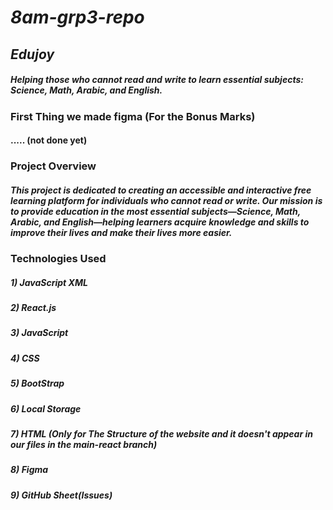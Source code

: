 # *8am-grp3-repo*


## *Edujoy*  

##### *Helping those who cannot read and write to learn essential subjects: Science, Math, Arabic, and English.*



### **First Thing we made figma (For the Bonus Marks)**

#### ..... (not done yet)



### **Project Overview**  

##### *This project is dedicated to creating an accessible and interactive free learning platform for individuals who cannot read or write. Our mission is to provide education in the most essential subjects—Science, Math, Arabic, and English—helping learners acquire knowledge and skills to improve their lives and make their lives more easier.*



### **Technologies Used**  
##### 1) JavaScript XML 
##### 2) React.js
##### 3) JavaScript
##### 4) CSS
##### 5) BootStrap
##### 6) Local Storage
##### 7) HTML (Only for The Structure of the website and it doesn't appear in our files in the main-react branch)
##### 8) Figma
##### 9) GitHub Sheet(Issues)




